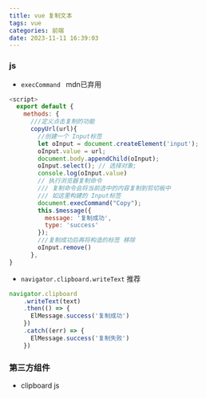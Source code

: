```yaml
---
title: vue 复制文本
tags: vue
categories: 前端
date: 2023-11-11 16:39:03
---
```

<meta name="referrer" content="no-referrer"/>

### js

- `execCommand ` mdn已弃用

```js
<script>
  export default {
    methods: {
      ///定义点击复制的功能
      copyUrl(url){
        //创建一个 Input标签 
        let oInput = document.createElement('input');
        oInput.value = url;
        document.body.appendChild(oInput);
        oInput.select(); // 选择对象;
        console.log(oInput.value)
        // 执行浏览器复制命令
        /// 复制命令会将当前选中的内容复制到剪切板中
        /// 如这里构建的 Input标签 
        document.execCommand("Copy"); 
        this.$message({
          message: '复制成功',
          type: 'success'
        });
        ///复制成功后再将构造的标签 移除
        oInput.remove()
      },
}

```

- `navigator.clipboard.writeText` 推荐

```js
navigator.clipboard
    .writeText(text)
    .then(() => {
      ElMessage.success('复制成功')
    })
    .catch((err) => {
      ElMessage.success('复制失败')
    })
```

### 第三方组件

- clipboard js